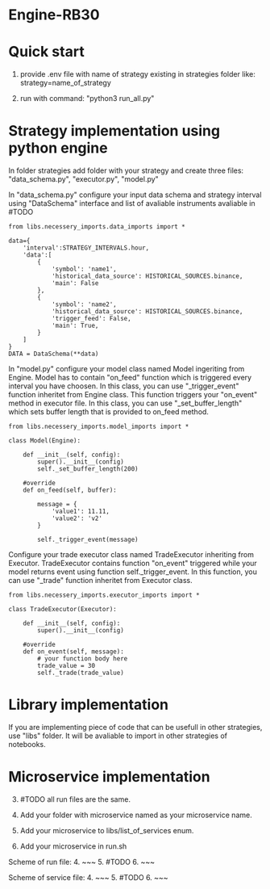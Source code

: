 # Engine-RB30

# Quick start

1. provide .env file with name of strategy existing in strategies folder like:
strategy=name_of_strategy

1. run with command: "python3 run_all.py"

# Strategy implementation using python engine

In folder strategies add folder with your strategy and create three files: "data_schema.py", "executor.py", "model.py"

In "data_schema.py" configure your input data schema and strategy interval using "DataSchema" interface and list of avaliable instruments avaliable in #TODO
~~~
from libs.necessery_imports.data_imports import *

data={
    'interval':STRATEGY_INTERVALS.hour,
    'data':[
        {
            'symbol': 'name1',
            'historical_data_source': HISTORICAL_SOURCES.binance,
            'main': False
        },
        {
            'symbol': 'name2',
            'historical_data_source': HISTORICAL_SOURCES.binance,
            'trigger_feed': False,
            'main': True,
        }
    ]
}
DATA = DataSchema(**data)
~~~

In "model.py" configure your model class named Model ingeriting from Engine.
Model has to contain "on_feed" function which is triggered every interval you have choosen.
In this class, you can use "_trigger_event" function inheritet from Engine class. This function triggers your "on_event" method in executor file.
In this class, you can use "_set_buffer_length" which sets buffer length that is provided to on_feed method.
~~~
from libs.necessery_imports.model_imports import *

class Model(Engine):
    
    def __init__(self, config):
        super().__init__(config)
        self._set_buffer_length(200)

    #override
    def on_feed(self, buffer):

        message = {
            'value1': 11.11,
            'value2': 'v2'
        }
        
        self._trigger_event(message)
~~~

Configure your trade executor class named TradeExecutor inheriting from Executor.
TradeExecutor contains function "on_event" triggered while your model returns event using 
function self._trigger_event. In this function, you can use "_trade" function inheritet from Executor class.
~~~
from libs.necessery_imports.executor_imports import *

class TradeExecutor(Executor):

    def __init__(self, config):
        super().__init__(config)

    #override
    def on_event(self, message):
        # your function body here
        trade_value = 30
        self._trade(trade_value)
~~~

# Library implementation

If you are implementing piece of code that can be usefull in other strategies, use "libs" folder. It will be avaliable to import in other strategies of notebooks.

# Microservice implementation

3. #TODO all run files are the same. 

1. Add your folder with microservice named as your microservice name.
2. Add your microservice to libs/list_of_services enum.
3. Add your microservice in run.sh

Scheme of run file:
4. ~~~
5. #TODO
6. ~~~

Scheme of service file:
4. ~~~
5. #TODO
6. ~~~